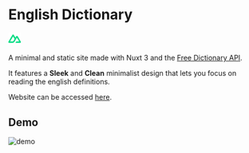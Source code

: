 # English Dictionary

<img src="docs/nuxt.png" width=5% height=5%>

A minimal and static site made with Nuxt 3 and the [Free Dictionary API](https://dictionaryapi.dev/).

It features a **Sleek** and **Clean** minimalist design that lets you focus on reading the english definitions.

Website can be accessed [here](https://aeiddius-english.vercel.app/).

## Demo

![demo](docs/demo.gif)
